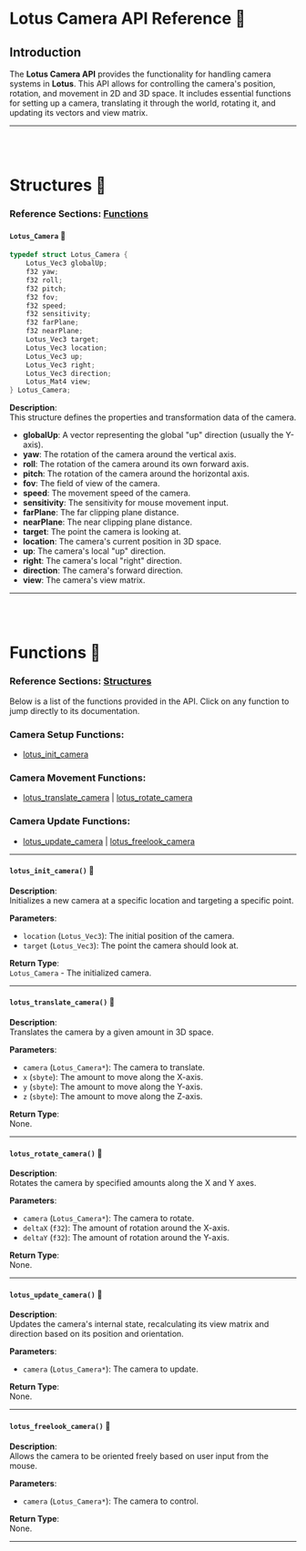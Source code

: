 # **Lotus Camera API Reference 🪷**

## **Introduction**  
The **Lotus Camera API** provides the functionality for handling camera systems in **Lotus**. This API allows for controlling the camera's position, rotation, and movement in 2D and 3D space. It includes essential functions for setting up a camera, translating it through the world, rotating it, and updating its vectors and view matrix.

---

<br>
<br>

<a id="Structures"></a>
# **Structures 🪷**

### **Reference Sections:** [Functions](#Functions)

#### **`Lotus_Camera`** 🪷

```c
typedef struct Lotus_Camera {
    Lotus_Vec3 globalUp;
    f32 yaw;
    f32 roll;
    f32 pitch;
    f32 fov;
    f32 speed;
    f32 sensitivity;
    f32 farPlane;
    f32 nearPlane;
    Lotus_Vec3 target;
    Lotus_Vec3 location;
    Lotus_Vec3 up;
    Lotus_Vec3 right;
    Lotus_Vec3 direction;
    Lotus_Mat4 view;
} Lotus_Camera;
```

**Description**:  
This structure defines the properties and transformation data of the camera.

- **globalUp**: A vector representing the global "up" direction (usually the Y-axis).
- **yaw**: The rotation of the camera around the vertical axis.
- **roll**: The rotation of the camera around its own forward axis.
- **pitch**: The rotation of the camera around the horizontal axis.
- **fov**: The field of view of the camera.
- **speed**: The movement speed of the camera.
- **sensitivity**: The sensitivity for mouse movement input.
- **farPlane**: The far clipping plane distance.
- **nearPlane**: The near clipping plane distance.
- **target**: The point the camera is looking at.
- **location**: The camera's current position in 3D space.
- **up**: The camera's local "up" direction.
- **right**: The camera's local "right" direction.
- **direction**: The camera's forward direction.
- **view**: The camera's view matrix.

---

<br>
<br>

<a id="Functions"></a>
# **Functions 🪷**

### **Reference Sections:** [Structures](#Structures)

Below is a list of the functions provided in the API. Click on any function to jump directly to its documentation.

### **Camera Setup Functions:**
- [lotus_init_camera](#lotus_init_camera)

### **Camera Movement Functions:**
- [lotus_translate_camera](#lotus_translate_camera) | [lotus_rotate_camera](#lotus_rotate_camera)

### **Camera Update Functions:**
- [lotus_update_camera](#lotus_update_camera) | [lotus_freelook_camera](#lotus_freelook_camera)

---

<a id="lotus_init_camera"></a>
#### **`lotus_init_camera()`** 🪷

**Description**:  
Initializes a new camera at a specific location and targeting a specific point.

**Parameters**:  
- `location` (`Lotus_Vec3`): The initial position of the camera.
- `target` (`Lotus_Vec3`): The point the camera should look at.

**Return Type**:  
`Lotus_Camera` - The initialized camera.

---

<a id="lotus_translate_camera"></a>
#### **`lotus_translate_camera()`** 🪷

**Description**:  
Translates the camera by a given amount in 3D space.

**Parameters**:  
- `camera` (`Lotus_Camera*`): The camera to translate.
- `x` (`sbyte`): The amount to move along the X-axis.
- `y` (`sbyte`): The amount to move along the Y-axis.
- `z` (`sbyte`): The amount to move along the Z-axis.

**Return Type**:  
None.

---

<a id="lotus_rotate_camera"></a>
#### **`lotus_rotate_camera()`** 🪷

**Description**:  
Rotates the camera by specified amounts along the X and Y axes.

**Parameters**:  
- `camera` (`Lotus_Camera*`): The camera to rotate.
- `deltaX` (`f32`): The amount of rotation around the X-axis.
- `deltaY` (`f32`): The amount of rotation around the Y-axis.

**Return Type**:  
None.

---

<a id="lotus_update_camera"></a>
#### **`lotus_update_camera()`** 🪷

**Description**:  
Updates the camera's internal state, recalculating its view matrix and direction based on its position and orientation.

**Parameters**:  
- `camera` (`Lotus_Camera*`): The camera to update.

**Return Type**:  
None.

---

<a id="lotus_freelook_camera"></a>
#### **`lotus_freelook_camera()`** 🪷

**Description**:  
Allows the camera to be oriented freely based on user input from the mouse.

**Parameters**:  
- `camera` (`Lotus_Camera*`): The camera to control.

**Return Type**:  
None.

---